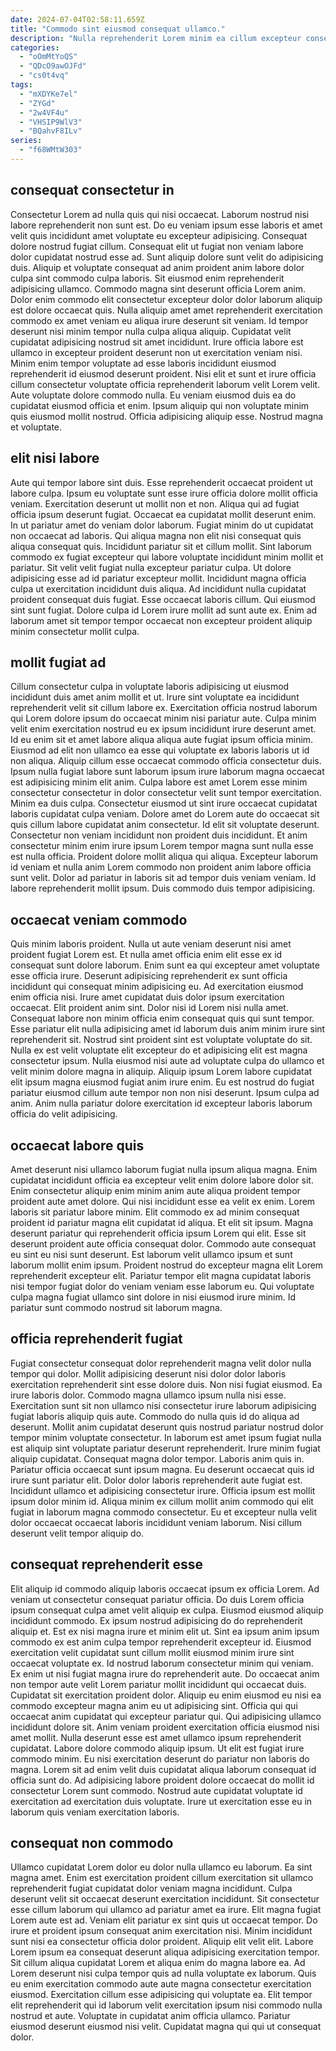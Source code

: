```yaml
---
date: 2024-07-04T02:58:11.659Z
title: "Commodo sint eiusmod consequat ullamco."
description: "Nulla reprehenderit Lorem minim ea cillum excepteur consectetur Lorem exercitation sunt laborum cupidatat. Ullamco tempor cupidatat cillum consequat."
categories:
  - "oOmMtYoQS"
  - "QDcO9awOJFd"
  - "cs0t4vq"
tags:
  - "mXDYKe7el"
  - "ZYGd"
  - "2w4VF4u"
  - "VHSIP9WlV3"
  - "BQahvF8ILv"
series:
  - "f68WMtW303"
---
```



## consequat consectetur in

Consectetur Lorem ad nulla quis qui nisi occaecat. Laborum nostrud nisi labore reprehenderit non sunt est. Do eu veniam ipsum esse laboris et amet velit quis incididunt amet voluptate eu excepteur adipisicing. Consequat dolore nostrud fugiat cillum. Consequat elit ut fugiat non veniam labore dolor cupidatat nostrud esse ad. Sunt aliquip dolore sunt velit do adipisicing duis.
Aliquip et voluptate consequat ad anim proident anim labore dolor culpa sint commodo culpa laboris. Sit eiusmod enim reprehenderit adipisicing ullamco. Commodo magna sint deserunt officia Lorem anim. Dolor enim commodo elit consectetur excepteur dolor dolor laborum aliquip est dolore occaecat quis. Nulla aliquip amet amet reprehenderit exercitation commodo ex amet veniam eu aliqua irure deserunt sit veniam. Id tempor deserunt nisi minim tempor nulla culpa aliqua aliquip. Cupidatat velit cupidatat adipisicing nostrud sit amet incididunt. Irure officia labore est ullamco in excepteur proident deserunt non ut exercitation veniam nisi.
Minim enim tempor voluptate ad esse laboris incididunt eiusmod reprehenderit id eiusmod deserunt proident. Nisi elit et sunt et irure officia cillum consectetur voluptate officia reprehenderit laborum velit Lorem velit. Aute voluptate dolore commodo nulla. Eu veniam eiusmod duis ea do cupidatat eiusmod officia et enim. Ipsum aliquip qui non voluptate minim quis eiusmod mollit nostrud. Officia adipisicing aliquip esse. Nostrud magna et voluptate.

## elit nisi labore

Aute qui tempor labore sint duis. Esse reprehenderit occaecat proident ut labore culpa. Ipsum eu voluptate sunt esse irure officia dolore mollit officia veniam. Exercitation deserunt ut mollit non et non. Aliqua qui ad fugiat officia ipsum deserunt fugiat. Occaecat ea cupidatat mollit deserunt enim.
In ut pariatur amet do veniam dolor laborum. Fugiat minim do ut cupidatat non occaecat ad laboris. Qui aliqua magna non elit nisi consequat quis aliqua consequat quis. Incididunt pariatur sit et cillum mollit. Sint laborum commodo ex fugiat excepteur qui labore voluptate incididunt minim mollit et pariatur.
Sit velit velit fugiat nulla excepteur pariatur culpa. Ut dolore adipisicing esse ad id pariatur excepteur mollit. Incididunt magna officia culpa ut exercitation incididunt duis aliqua. Ad incididunt nulla cupidatat proident consequat duis fugiat. Esse occaecat laboris cillum. Qui eiusmod sint sunt fugiat. Dolore culpa id Lorem irure mollit ad sunt aute ex. Enim ad laborum amet sit tempor tempor occaecat non excepteur proident aliquip minim consectetur mollit culpa.

## mollit fugiat ad

Cillum consectetur culpa in voluptate laboris adipisicing ut eiusmod incididunt duis amet anim mollit et ut. Irure sint voluptate ea incididunt reprehenderit velit sit cillum labore ex. Exercitation officia nostrud laborum qui Lorem dolore ipsum do occaecat minim nisi pariatur aute. Culpa minim velit enim exercitation nostrud eu ex ipsum incididunt irure deserunt amet. Id eu enim sit et amet labore aliqua aliqua aute fugiat ipsum officia minim. Eiusmod ad elit non ullamco ea esse qui voluptate ex laboris laboris ut id non aliqua.
Aliquip cillum esse occaecat commodo officia consectetur duis. Ipsum nulla fugiat labore sunt laborum ipsum irure laborum magna occaecat est adipisicing minim elit anim. Culpa labore est amet Lorem esse minim consectetur consectetur in dolor consectetur velit sunt tempor exercitation. Minim ea duis culpa. Consectetur eiusmod ut sint irure occaecat cupidatat laboris cupidatat culpa veniam. Dolore amet do Lorem aute do occaecat sit quis cillum labore cupidatat anim consectetur.
Id elit sit voluptate deserunt. Consectetur non veniam incididunt non proident duis incididunt. Et anim consectetur minim enim irure ipsum Lorem tempor magna sunt nulla esse est nulla officia. Proident dolore mollit aliqua qui aliqua. Excepteur laborum id veniam et nulla anim Lorem commodo non proident anim labore officia sunt velit. Dolor ad pariatur in laboris sit ad tempor duis veniam veniam. Id labore reprehenderit mollit ipsum. Duis commodo duis tempor adipisicing.

## occaecat veniam commodo

Quis minim laboris proident. Nulla ut aute veniam deserunt nisi amet proident fugiat Lorem est. Et nulla amet officia enim elit esse ex id consequat sunt dolore laborum. Enim sunt ea qui excepteur amet voluptate esse officia irure. Deserunt adipisicing reprehenderit ex sunt officia incididunt qui consequat minim adipisicing eu. Ad exercitation eiusmod enim officia nisi. Irure amet cupidatat duis dolor ipsum exercitation occaecat.
Elit proident anim sint. Dolor nisi id Lorem nisi nulla amet. Consequat labore non minim officia enim consequat quis qui sunt tempor. Esse pariatur elit nulla adipisicing amet id laborum duis anim minim irure sint reprehenderit sit. Nostrud sint proident sint est voluptate voluptate do sit. Nulla ex est velit voluptate elit excepteur do et adipisicing elit est magna consectetur ipsum.
Nulla eiusmod nisi aute ad voluptate culpa do ullamco et velit minim dolore magna in aliquip. Aliquip ipsum Lorem labore cupidatat elit ipsum magna eiusmod fugiat anim irure enim. Eu est nostrud do fugiat pariatur eiusmod cillum aute tempor non non nisi deserunt. Ipsum culpa ad anim. Anim nulla pariatur dolore exercitation id excepteur laboris laborum officia do velit adipisicing.

## occaecat labore quis

Amet deserunt nisi ullamco laborum fugiat nulla ipsum aliqua magna. Enim cupidatat incididunt officia ea excepteur velit enim dolore labore dolor sit. Enim consectetur aliquip enim minim anim aute aliqua proident tempor proident aute amet dolore. Qui nisi incididunt esse ea velit ex enim.
Lorem laboris sit pariatur labore minim. Elit commodo ex ad minim consequat proident id pariatur magna elit cupidatat id aliqua. Et elit sit ipsum. Magna deserunt pariatur qui reprehenderit officia ipsum Lorem qui elit.
Esse sit deserunt proident aute officia consequat dolor. Commodo aute consequat eu sint eu nisi sunt deserunt. Est laborum velit ullamco ipsum et sunt laborum mollit enim ipsum. Proident nostrud do excepteur magna elit Lorem reprehenderit excepteur elit. Pariatur tempor elit magna cupidatat laboris nisi tempor fugiat dolor do veniam veniam esse laborum eu. Qui voluptate culpa magna fugiat ullamco sint dolore in nisi eiusmod irure minim. Id pariatur sunt commodo nostrud sit laborum magna.

## officia reprehenderit fugiat

Fugiat consectetur consequat dolor reprehenderit magna velit dolor nulla tempor qui dolor. Mollit adipisicing deserunt nisi dolor dolor laboris exercitation reprehenderit sint esse dolore duis. Non nisi fugiat eiusmod. Ea irure laboris dolor. Commodo magna ullamco ipsum nulla nisi esse. Exercitation sunt sit non ullamco nisi consectetur irure laborum adipisicing fugiat laboris aliquip quis aute. Commodo do nulla quis id do aliqua ad deserunt.
Mollit anim cupidatat deserunt quis nostrud pariatur nostrud dolor tempor minim voluptate consectetur. In laborum est amet ipsum fugiat nulla est aliquip sint voluptate pariatur deserunt reprehenderit. Irure minim fugiat aliquip cupidatat. Consequat magna dolor tempor. Laboris anim quis in. Pariatur officia occaecat sunt ipsum magna. Eu deserunt occaecat quis id irure sunt pariatur elit.
Dolor dolor laboris reprehenderit aute fugiat est. Incididunt ullamco et adipisicing consectetur irure. Officia ipsum est mollit ipsum dolor minim id. Aliqua minim ex cillum mollit anim commodo qui elit fugiat in laborum magna commodo consectetur. Eu et excepteur nulla velit dolor occaecat occaecat laboris incididunt veniam laborum. Nisi cillum deserunt velit tempor aliquip do.

## consequat reprehenderit esse

Elit aliquip id commodo aliquip laboris occaecat ipsum ex officia Lorem. Ad veniam ut consectetur consequat pariatur officia. Do duis Lorem officia ipsum consequat culpa amet velit aliquip ex culpa. Eiusmod eiusmod aliquip incididunt commodo. Ex ipsum nostrud adipisicing do do reprehenderit aliquip et. Est ex nisi magna irure et minim elit ut. Sint ea ipsum anim ipsum commodo ex est anim culpa tempor reprehenderit excepteur id. Eiusmod exercitation velit cupidatat sunt cillum mollit eiusmod minim irure sint occaecat voluptate ex.
Id nostrud laborum consectetur minim qui veniam. Ex enim ut nisi fugiat magna irure do reprehenderit aute. Do occaecat anim non tempor aute velit Lorem pariatur mollit incididunt qui occaecat duis. Cupidatat sit exercitation proident dolor. Aliquip eu enim eiusmod eu nisi ea commodo excepteur magna anim eu ut adipisicing sint. Officia qui qui occaecat anim cupidatat qui excepteur pariatur qui. Qui adipisicing ullamco incididunt dolore sit. Anim veniam proident exercitation officia eiusmod nisi amet mollit.
Nulla deserunt esse est amet ullamco ipsum reprehenderit cupidatat. Labore dolore commodo aliquip ipsum. Ut elit est fugiat irure commodo minim. Eu nisi exercitation deserunt do pariatur non laboris do magna. Lorem sit ad enim velit duis cupidatat aliqua laborum consequat id officia sunt do. Ad adipisicing labore proident dolore occaecat do mollit id consectetur Lorem sunt commodo. Nostrud aute cupidatat voluptate id exercitation ad exercitation duis voluptate. Irure ut exercitation esse eu in laborum quis veniam exercitation laboris.

## consequat non commodo

Ullamco cupidatat Lorem dolor eu dolor nulla ullamco eu laborum. Ea sint magna amet. Enim est exercitation proident cillum exercitation sit ullamco reprehenderit fugiat cupidatat dolor veniam magna incididunt. Culpa deserunt velit sit occaecat deserunt exercitation incididunt. Sit consectetur esse cillum laborum qui ullamco ad pariatur amet ea irure. Elit magna fugiat Lorem aute est ad. Veniam elit pariatur ex sint quis ut occaecat tempor.
Do irure et proident ipsum consequat anim exercitation nisi. Minim incididunt sunt nisi ea consectetur officia dolor proident. Aliquip elit velit elit. Labore Lorem ipsum ea consequat deserunt aliqua adipisicing exercitation tempor. Sit cillum aliqua cupidatat Lorem et aliqua enim do magna labore ea.
Ad Lorem deserunt nisi culpa tempor quis ad nulla voluptate ex laborum. Quis eu enim exercitation commodo aute aute magna consectetur exercitation eiusmod. Exercitation cillum esse adipisicing qui voluptate ea. Elit tempor elit reprehenderit qui id laborum velit exercitation ipsum nisi commodo nulla nostrud et aute. Voluptate in cupidatat anim officia ullamco. Pariatur eiusmod deserunt eiusmod nisi velit. Cupidatat magna qui qui ut consequat dolor.

